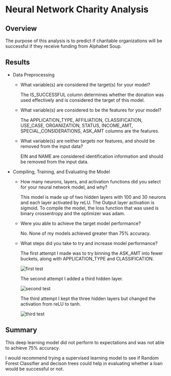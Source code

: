 # Neural Network Charity Analysis

## Overview

The purpose of this analysis is to predict if charitable organizations will be successful if they receive funding from Alphabet Soup.

## Results

- Data Preprocessing

  - What variable(s) are considered the target(s) for your model?
 
    The IS_SUCCESSFUL column determines whether the donation was used effectively and is considered the target of this model.
  
  - What variable(s) are considered to be the features for your model?
 
    The APPLICATION_TYPE, AFFILIATION, CLASSIFICATION, USE_CASE, ORGANIZATION, STATUS, INCOME_AMT, SPECIAL_CONSIDERATIONS, ASK_AMT columns are the features.
    
  - What variable(s) are neither targets nor features, and should be removed from the input data?

    EIN and NAME are considered identification information and should be removed from the input data.
    

- Compiling, Training, and Evaluating the Model

  - How many neurons, layers, and activation functions did you select for your neural network model, and why?

    This model is made up of two hidden layers with 100 and 30 neurons and each layer activated by reLU.  The Output layer activation is sigmoid.  To compile the model, the loss function that was used is binary crossentropy and the optimizer was adam.  
    
  - Were you able to achieve the target model performance?

    No.  None of my models achieved greater than 75% accuracy.  
    
  - What steps did you take to try and increase model performance?

    The first attempt I made was to try binning the ASK_AMT into fewer buckets, along with APPLICATION_TYPE and CLASSIFICATION.  
    
      ![first test](https://user-images.githubusercontent.com/95720986/167314277-cb5c844e-a941-4737-9af4-e52542ab6393.png)

    The second attempt I added a third hidden layer.

      ![second test](https://user-images.githubusercontent.com/95720986/167314339-663e7d41-3873-4135-8c2e-65126bddcfd7.png)

    The third attempt I kept the three hidden layers but changed the activation from reLU to tanh.
    
       ![third test](https://user-images.githubusercontent.com/95720986/167314395-18d45f6a-aece-4f94-ad12-9700796fb505.png)

## Summary

This deep learning model did not perform to expectations and was not able to achieve 75% accuracy.

I would recommend trying a supervised learning model to see if Random Forest Classifier and decison trees could help in evaluating whether a loan would be successful or not.  
